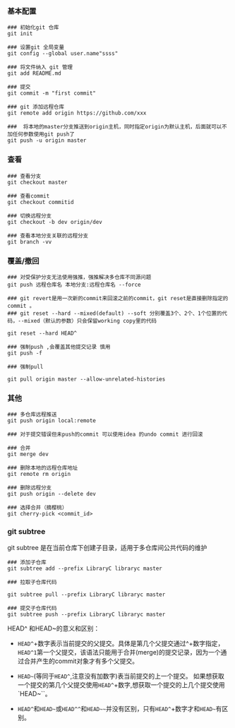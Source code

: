 
### 基本配置

```
### 初始化git 仓库
git init

### 设置git 全局变量
git config --global user.name"ssss"

### 将文件纳入 git 管理
git add README.md

### 提交
git commit -m "first commit"

### git 添加远程仓库
git remote add origin https://github.com/xxx

###  将本地的master分支推送到origin主机，同时指定origin为默认主机，后面就可以不加任何参数使用git push了
git push -u origin master

```

### 查看

```
### 查看分支
git checkout master

### 查看commit
git checkout commitid

### 切换远程分支
git checkout -b dev origin/dev   

### 查看本地分支关联的远程分支
git branch -vv 

```

### 覆盖/撤回

```
### 对受保护分支无法使用强推，强推解决多仓库不同源问题
git push 远程仓库名 本地分支:远程仓库名 --force

### git revert是用一次新的commit来回滚之前的commit，git reset是直接删除指定的commit 。
### git reset --hard --mixed(default) --soft 分别覆盖3个、2个、1个位置的代码，--mixed（默认的参数）只会保留working copy里的代码

git reset --hard HEAD^

### 强制push ,会覆盖其他提交记录 慎用
git push -f 

### 强制pull

git pull origin master --allow-unrelated-histories 

```

### 其他

```
### 多仓库远程推送
git push origin local:remote

### 对于提交错误但未push的commit 可以使用idea 的undo commit 进行回滚

### 合并
git merge dev 

### 删除本地的远程仓库地址
git remote rm origin 

### 删除远程分支
git push origin --delete dev 

### 选择合并（摘樱桃）
git cherry-pick <commit_id>
```

### git subtree

git subtree 是在当前仓库下创建子目录，适用于多仓库间公共代码的维护

```
### 添加子仓库
git subtree add --prefix LibraryC libraryc master 

### 拉取子仓库代码

git subtree pull --prefix LibraryC libraryc master

### 提交子仓库代码
git subtree push --prefix LibraryC libraryc master 
```

HEAD^ 和HEAD~的意义和区别：
- `HEAD^`+数字表示当前提交的父提交。具体是第几个父提交通过^+数字指定，`HEAD^1`第一个父提交，该语法只能用于合并(merge)的提交记录，因为一个通过合并产生的commit对象才有多个父提交。

- `HEAD~`(等同于`HEAD^`,注意没有加数字)表当前提交的上一个提交。 如果想获取一个提交的第几个父提交使用`HEAD^`+数字,想获取一个提交的上几个提交使用`HEAD~``。

- `HEAD^`和`HEAD~`或`HEAD^^`和`HEAD~~`并没有区别，只有`HEAD^`+数字才和`HEAD~`有区别。